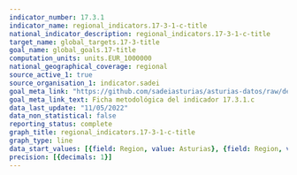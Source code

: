 ```yaml
---
indicator_number: 17.3.1
indicator_name: regional_indicators.17-3-1-c-title
national_indicator_description: regional_indicators.17-3-1-c-title
target_name: global_targets.17-3-title
goal_name: global_goals.17-title
computation_units: units.EUR_1000000
national_geographical_coverage: regional
source_active_1: true
source_organisation_1: indicator.sadei
goal_meta_link: "https://github.com/sadeiasturias/asturias-datos/raw/develop/descargas/metodologia/17.3.1.c.pdf"
goal_meta_link_text: Ficha metodológica del indicador 17.3.1.c
data_last_update: "11/05/2022"
data_non_statistical: false
reporting_status: complete
graph_title: regional_indicators.17-3-1-c-title
graph_type: line
data_start_values: [{field: Region, value: Asturias}, {field: Region, value: España}]
precision: [{decimals: 1}]
---
```

